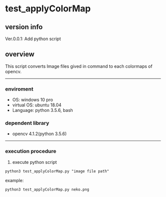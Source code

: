 # test_applyColorMap

## version info ##

Ver.0.0.1: Add python script

## overview ##

This script converts Image files gived in command to each colormaps of opencv. 

---------------------------------
### enviroment ###

- OS: windows 10 pro
- virtual OS: ubuntu 18.04
- Language: python 3.5.6, bash

### dependent library  ###

- opencv 4.1.2(python 3.5.6)

---------------------------------
### execution procedure ###

1. execute python script 

```python:
python3 test_applyColorMap.py "image file path"
```

example:

```python:
python3 test_applyColorMap.py neko.png
```

